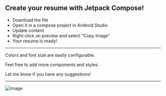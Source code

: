 ## Create your resume with Jetpack Compose!
- Download the file
- Open it in a compose project in Android Studio
- Update content
- Right-click on preview and select "Copy Image"
- Your resume is ready!

---
Colors and font size are easily configurable.

Feel free to add more components and styles.

Let me know if you have any suggestions!

---
![image](https://github.com/user-attachments/assets/bd1d7799-efc8-44fc-9b8a-4b2ba4b11be7)

